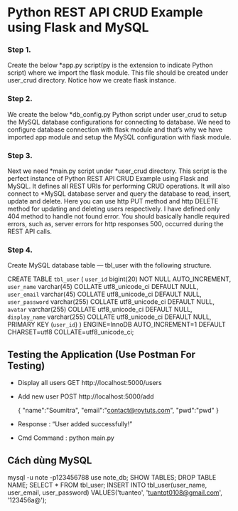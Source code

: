# Python REST API CRUD Example using Flask and MySQL

### Step 1. 
Create the below *app.py script(py is the extension to indicate Python script) where we import the flask module. This file should be created under user_crud directory. Notice how we create flask instance. 

### Step 2. 
We create the below *db_config.py Python script under user_crud to setup the MySQL database configurations for connecting to database. We need to configure database connection with flask module and that’s why we have imported app module and setup the MySQL configuration with flask module.

### Step 3. 
Next we need *main.py script under *user_crud directory. This script is the perfect instance of Python REST API CRUD Example using Flask and MySQL. It defines all REST URIs for performing CRUD operations. It will also connect to *MySQL database server and query the database to read, insert, update and delete.
Here you can use http PUT method and http DELETE method for updating and deleting users respectively. I have defined only 404 method to handle not found error. You should basically handle required errors, such as, server errors for http responses 500, occurred during the REST API calls.

### Step 4. 
Create MySQL database table — tbl_user with the following structure.

  CREATE TABLE `tbl_user` (
  `user_id` bigint(20) NOT NULL AUTO_INCREMENT,
  `user_name` varchar(45) COLLATE utf8_unicode_ci DEFAULT NULL,
  `user_email` varchar(45) COLLATE utf8_unicode_ci DEFAULT NULL,
  `user_password` varchar(255) COLLATE utf8_unicode_ci DEFAULT NULL,
  `avatar` varchar(255) COLLATE utf8_unicode_ci DEFAULT NULL,
  `display_name` varchar(255) COLLATE utf8_unicode_ci DEFAULT NULL,
  PRIMARY KEY (`user_id`)
  ) ENGINE=InnoDB AUTO_INCREMENT=1 DEFAULT CHARSET=utf8 COLLATE=utf8_unicode_ci;

## Testing the Application (Use Postman For Testing)
* Display all users
  GET http://localhost:5000/users
* Add new user
  POST http://localhost:5000/add
  
  {
	"name":"Soumitra",
	"email":"contact@roytuts.com",
	"pwd":"pwd"
  }
  
 * Response : “User added successfully!”
 * Cmd Command : python main.py

## Cách dùng MySQL
mysql -u note -p123456788
use note_db;
SHOW TABLES;
DROP TABLE NAME;
SELECT * FROM tbl_user;
INSERT INTO tbl_user(user_name, user_email, user_password) VALUES('tuanteo', 'tuantqt0108@gmail.com', '123456a@');